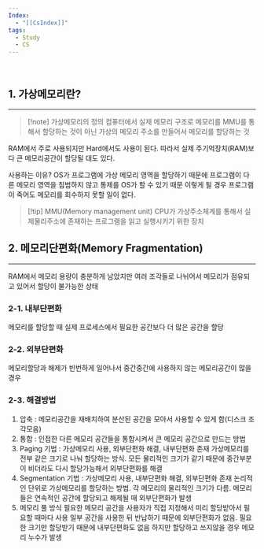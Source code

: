 ```yaml
---
Index:
  - "[[CsIndex]]"
tags:
  - Study
  - CS
---
```

   
## 1. 가상메모리란?
---
> [!note] 가상메모리의 정의
> 컴퓨터에서 실제 메모리 구조로 메모리를 MMU를 통해서 할당하는 것이 아닌 
> 가상의 메모리 주소를 만들어서 메모리를 할당하는 것

RAM에서 주로 사용되지만 Hard에서도 사용이 된다.
따라서 실제 주기억장치(RAM)보다 큰 메모리공간이 할당될 대도 있다.

사용하는 이유?
OS가 프로그램에 가상 메모리 영역을 할당하기 때문에 프로그램이 다른 메모리 영역을 침범하지 않고 통제를 OS가 할 수 있기 때문
이렇게 될 경우 프로그램이 죽어도 메모리를 회수하지 못할 일이 없다.


> [!tip] MMU(Memory management unit)
> CPU가 가상주소체계를 통해서 실제물리주소에 존재하는 프로그램을 읽고 실행시키기 위한 장치
   
   
## 2. 메모리단편화(Memory Fragmentation)
---
RAM에서 메모리 용량이 충분하게 남았지만 여러 조각들로 나뉘어서 메모리가 점유되고 있어서 할당이 불가능한 상태

### 2-1. 내부단편화
메모리를 할당할 때 실제 프로세스에서 필요한 공간보다 더 많은 공간을 할당

### 2-2. 외부단편화
메모리할당과 해제가 빈번하게 일어나서 중간중간에 사용하지 않는 메모리공간이 많을 경우

### 2-3. 해결방법
1) 압축 : 메모리공간을 재배치하여 분산된 공간을 모아서 사용할 수 있게 함(디스크 조각모음)
2) 통합 : 인접한 다른 메모리 공간들을 통합시켜서 큰 메모리 공간으로 만드는 방법
3) Paging 기법 : 가상메모리 사용, 외부단편화 해결, 내부단편화 존재
	가상메모리를 전부 같은 크기로 나눠 할당하는 방식. 모든 물리적인 크기가 같기 때문에
	중간부분이 비더라도 다시 할당가능해서 외부단편화를 해결
4) Segmentation 기법 : 가상메모리 사용, 내부단편화 해결, 외부단편화 존재
	논리적인 단위로 가상메모리를 할당하는 방법. 각 메모리의 물리적인 크기가 다름.
	메모리들은 연속적인 공간에 할당되고 해제될 때 외부단편화가 발생
5) 메모리 풀 방식
	필요한 메모리 공간을 사용자가 직접 지정해서 미리 할당받아서 필요할 때마다 사용
	일부 공간을 사용한 뒤 반납하기 때문에 외부단편화가 없음.
	필요한 크기만 할당받기 때문에 내부단편화도 없음
	하지만 할당하고 쓰지않을 경우 메모리 누수가 발생
